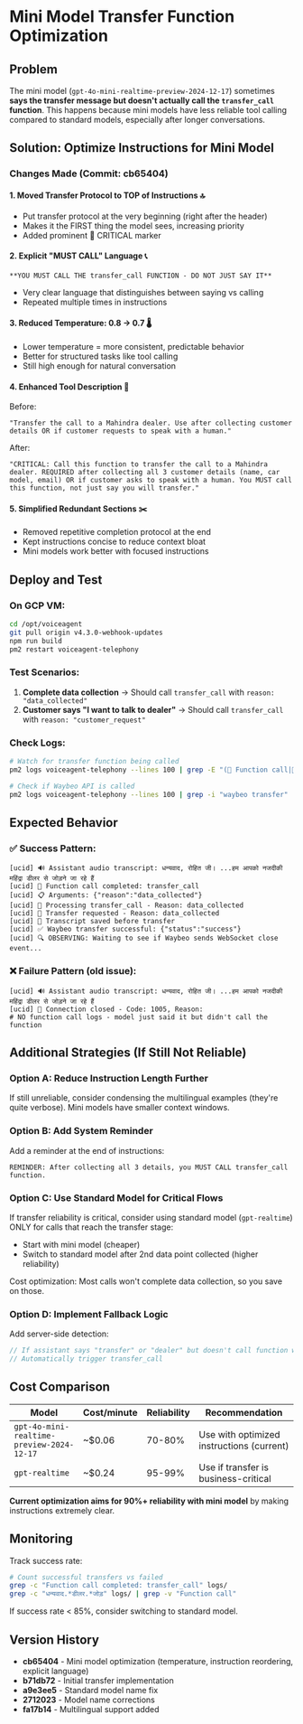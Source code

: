 # Mini Model Transfer Function Optimization

## Problem
The mini model (`gpt-4o-mini-realtime-preview-2024-12-17`) sometimes **says the transfer message but doesn't actually call the `transfer_call` function**. This happens because mini models have less reliable tool calling compared to standard models, especially after longer conversations.

## Solution: Optimize Instructions for Mini Model

### Changes Made (Commit: cb65404)

#### 1. **Moved Transfer Protocol to TOP of Instructions** 🔝
- Put transfer protocol at the very beginning (right after the header)
- Makes it the FIRST thing the model sees, increasing priority
- Added prominent 🚨 CRITICAL marker

#### 2. **Explicit "MUST CALL" Language** 📞
```
**YOU MUST CALL THE transfer_call FUNCTION - DO NOT JUST SAY IT**
```
- Very clear language that distinguishes between saying vs calling
- Repeated multiple times in instructions

#### 3. **Reduced Temperature: 0.8 → 0.7** 🌡️
- Lower temperature = more consistent, predictable behavior
- Better for structured tasks like tool calling
- Still high enough for natural conversation

#### 4. **Enhanced Tool Description** 🔧
Before:
```
"Transfer the call to a Mahindra dealer. Use after collecting customer details OR if customer requests to speak with a human."
```

After:
```
"CRITICAL: Call this function to transfer the call to a Mahindra dealer. REQUIRED after collecting all 3 customer details (name, car model, email) OR if customer asks to speak with a human. You MUST call this function, not just say you will transfer."
```

#### 5. **Simplified Redundant Sections** ✂️
- Removed repetitive completion protocol at the end
- Kept instructions concise to reduce context bloat
- Mini models work better with focused instructions

## Deploy and Test

### On GCP VM:
```bash
cd /opt/voiceagent
git pull origin v4.3.0-webhook-updates
npm run build
pm2 restart voiceagent-telephony
```

### Test Scenarios:
1. **Complete data collection** → Should call `transfer_call` with `reason: "data_collected"`
2. **Customer says "I want to talk to dealer"** → Should call `transfer_call` with `reason: "customer_request"`

### Check Logs:
```bash
# Watch for transfer function being called
pm2 logs voiceagent-telephony --lines 100 | grep -E "(🔧 Function call|🔄 Processing transfer|🔄 Transfer requested)"

# Check if Waybeo API is called
pm2 logs voiceagent-telephony --lines 100 | grep -i "waybeo transfer"
```

## Expected Behavior

### ✅ Success Pattern:
```
[ucid] 🔊 Assistant audio transcript: धन्यवाद, रोहित जी। ...हम आपको नजदीकी महिंद्रा डीलर से जोड़ने जा रहे हैं
[ucid] 🔧 Function call completed: transfer_call
[ucid] 📋 Arguments: {"reason":"data_collected"}
[ucid] 🔄 Processing transfer_call - Reason: data_collected
[ucid] 🔄 Transfer requested - Reason: data_collected
[ucid] 💾 Transcript saved before transfer
[ucid] ✅ Waybeo transfer successful: {"status":"success"}
[ucid] 🔍 OBSERVING: Waiting to see if Waybeo sends WebSocket close event...
```

### ❌ Failure Pattern (old issue):
```
[ucid] 🔊 Assistant audio transcript: धन्यवाद, रोहित जी। ...हम आपको नजदीकी महिंद्रा डीलर से जोड़ने जा रहे हैं
[ucid] 🔌 Connection closed - Code: 1005, Reason: 
# NO function call logs - model just said it but didn't call the function
```

## Additional Strategies (If Still Not Reliable)

### Option A: Reduce Instruction Length Further
If still unreliable, consider condensing the multilingual examples (they're quite verbose). Mini models have smaller context windows.

### Option B: Add System Reminder
Add a reminder at the end of instructions:
```
REMINDER: After collecting all 3 details, you MUST CALL transfer_call function.
```

### Option C: Use Standard Model for Critical Flows
If transfer reliability is critical, consider using standard model (`gpt-realtime`) ONLY for calls that reach the transfer stage:
- Start with mini model (cheaper)
- Switch to standard model after 2nd data point collected (higher reliability)

Cost optimization: Most calls won't complete data collection, so you save on those.

### Option D: Implement Fallback Logic
Add server-side detection:
```typescript
// If assistant says "transfer" or "dealer" but doesn't call function within 5s
// Automatically trigger transfer_call
```

## Cost Comparison

| Model | Cost/minute | Reliability | Recommendation |
|-------|-------------|-------------|----------------|
| `gpt-4o-mini-realtime-preview-2024-12-17` | ~$0.06 | 70-80% | Use with optimized instructions (current) |
| `gpt-realtime` | ~$0.24 | 95-99% | Use if transfer is business-critical |

**Current optimization aims for 90%+ reliability with mini model** by making instructions extremely clear.

## Monitoring

Track success rate:
```bash
# Count successful transfers vs failed
grep -c "Function call completed: transfer_call" logs/
grep -c "धन्यवाद.*डीलर.*जोड़" logs/ | grep -v "Function call"
```

If success rate < 85%, consider switching to standard model.

## Version History

- **cb65404** - Mini model optimization (temperature, instruction reordering, explicit language)
- **b71db72** - Initial transfer implementation
- **a9e3ee5** - Standard model name fix
- **2712023** - Model name corrections
- **fa17b14** - Multilingual support added

